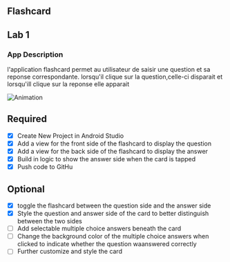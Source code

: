 ## Flashcard
## Lab 1

### App Description
l'application flashcard permet au utilisateur de saisir une question et sa reponse correspondante. lorsqu'il clique sur la question,celle-ci disparait et lorsqu'ill clique sur la reponse elle apparait

![Animation](https://github.com/user-attachments/assets/b2dec25c-33b0-44af-8a19-a3cad44d7520)

## Required
- [x] Create New Project in Android Studio
- [x] Add a view for the front side of the flashcard to display the question
- [x] Add a view for the back side of the flashcard to display the answer
- [x] Build in logic to show the answer side when the card is tapped
- [x] Push code to GitHu
## Optional
- [x] toggle the flashcard between the question side and the answer side
- [x] Style the question and answer side of the card to better distinguish between the two sides
- [ ] Add selectable multiple choice answers beneath the card
- [ ] Change the background color of the multiple choice answers when clicked to indicate whether the question waanswered correctly
- [ ] Further customize and style the card
